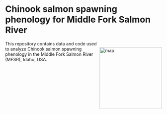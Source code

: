 # Chinook salmon spawning phenology for Middle Fork Salmon River

<img src="plots/MFsalmonRedds_Oct21.jpg" alt="map" align="right" style="margin-top: 20px" width="200"/>

This repository contains data and code used to analyze Chinook salmon spawning phenology in the Middle Fork Salmon River (MFSR), Idaho, USA.
